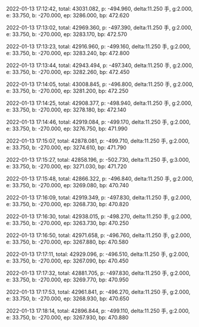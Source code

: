 2022-01-13 17:12:42, total: 43031.082, p: -494.960, delta:11.250 手, g:2.000, e: 33.750, b: -270.000, ep: 3286.000, bp: 472.620

2022-01-13 17:13:02, total: 42969.360, p: -497.390, delta:11.250 手, g:2.000, e: 33.750, b: -270.000, ep: 3283.170, bp: 472.570

2022-01-13 17:13:23, total: 42916.960, p: -499.160, delta:11.250 手, g:2.000, e: 33.750, b: -270.000, ep: 3283.240, bp: 472.800

2022-01-13 17:13:44, total: 42943.494, p: -497.340, delta:11.250 手, g:2.000, e: 33.750, b: -270.000, ep: 3282.260, bp: 472.450

2022-01-13 17:14:05, total: 43008.845, p: -496.800, delta:11.250 手, g:2.000, e: 33.750, b: -270.000, ep: 3281.200, bp: 472.250

2022-01-13 17:14:25, total: 42908.377, p: -498.940, delta:11.250 手, g:2.000, e: 33.750, b: -270.000, ep: 3278.180, bp: 472.140

2022-01-13 17:14:46, total: 42919.084, p: -499.170, delta:11.250 手, g:2.000, e: 33.750, b: -270.000, ep: 3276.750, bp: 471.990

2022-01-13 17:15:07, total: 42878.081, p: -499.710, delta:11.250 手, g:2.000, e: 33.750, b: -270.000, ep: 3274.610, bp: 471.790

2022-01-13 17:15:27, total: 42858.196, p: -502.730, delta:11.250 手, g:3.000, e: 33.750, b: -270.000, ep: 3271.030, bp: 471.720

2022-01-13 17:15:48, total: 42866.322, p: -496.840, delta:11.250 手, g:2.000, e: 33.750, b: -270.000, ep: 3269.080, bp: 470.740

2022-01-13 17:16:09, total: 42919.349, p: -497.830, delta:11.250 手, g:2.000, e: 33.750, b: -270.000, ep: 3268.730, bp: 470.820

2022-01-13 17:16:30, total: 42938.015, p: -498.270, delta:11.250 手, g:2.000, e: 33.750, b: -270.000, ep: 3263.730, bp: 470.250

2022-01-13 17:16:50, total: 42971.658, p: -496.760, delta:11.250 手, g:2.000, e: 33.750, b: -270.000, ep: 3267.880, bp: 470.580

2022-01-13 17:17:11, total: 42929.096, p: -496.510, delta:11.250 手, g:2.000, e: 33.750, b: -270.000, ep: 3267.090, bp: 470.450

2022-01-13 17:17:32, total: 42881.705, p: -497.830, delta:11.250 手, g:2.000, e: 33.750, b: -270.000, ep: 3269.770, bp: 470.950

2022-01-13 17:17:53, total: 42961.841, p: -496.270, delta:11.250 手, g:2.000, e: 33.750, b: -270.000, ep: 3268.930, bp: 470.650

2022-01-13 17:18:14, total: 42896.844, p: -499.110, delta:11.250 手, g:2.000, e: 33.750, b: -270.000, ep: 3267.930, bp: 470.880